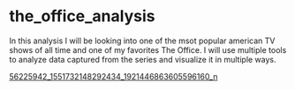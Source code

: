 # the_office_analysis

In this analysis I will be looking into one  of the msot popular american TV shows of all time and one of my favorites The Office. I will use multiple tools to analyze data captured from the series and visualize it in multiple ways.


[56225942_1551732148292434_1921446863605596160_n](https://user-images.githubusercontent.com/81705144/152270938-dfbb1073-ae60-4634-bc44-71f58a8d43e5.jpg)
